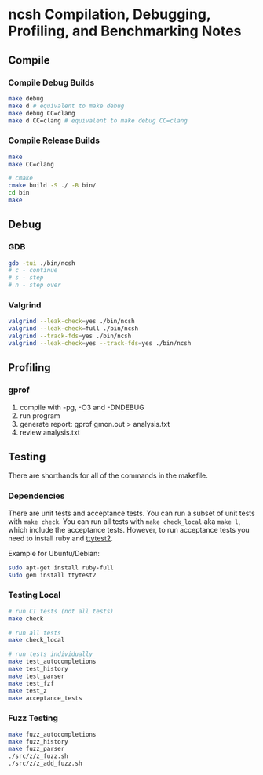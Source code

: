 # ncsh Compilation, Debugging, Profiling, and Benchmarking Notes

## Compile

### Compile Debug Builds

``` sh
make debug
make d # equivalent to make debug
make debug CC=clang
make d CC=clang # equivalent to make debug CC=clang
```

### Compile Release Builds

``` sh
make
make CC=clang

# cmake
cmake build -S ./ -B bin/
cd bin
make
```

## Debug

### GDB

``` sh
gdb -tui ./bin/ncsh
# c - continue
# s - step
# n - step over
```

### Valgrind

``` sh
valgrind --leak-check=yes ./bin/ncsh
valgrind --leak-check=full ./bin/ncsh
valgrind --track-fds=yes ./bin/ncsh
valgrind --leak-check=yes --track-fds=yes ./bin/ncsh
```

## Profiling

### gprof

1. compile with -pg, -O3 and -DNDEBUG
2. run program
3. generate report: gprof gmon.out > analysis.txt
4. review analysis.txt

## Testing

There are shorthands for all of the commands in the makefile.

### Dependencies

There are unit tests and acceptance tests. You can run a subset of unit tests with `make check`. You can run all tests with `make check_local` aka `make l`, which include the acceptance tests. However, to run acceptance tests you need to install ruby and [ttytest2](https://github.com/a-eski/ttytest2).

Example for Ubuntu/Debian:

``` sh
sudo apt-get install ruby-full
sudo gem install ttytest2
```

### Testing Local

``` sh
# run CI tests (not all tests)
make check

# run all tests
make check_local

# run tests individually
make test_autocompletions
make test_history
make test_parser
make test_fzf
make test_z
make acceptance_tests
```

### Fuzz Testing

``` sh
make fuzz_autocompletions
make fuzz_history
make fuzz_parser
./src/z/z_fuzz.sh
./src/z/z_add_fuzz.sh
```
